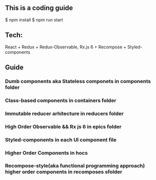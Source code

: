 ## This is a coding guide

$ npm install
$ npm run start

## Tech:

React + Redux + Redux-Observable, Rx.js 6 + Recompose + Styled-components


## Guide

### Dumb components aka Stateless componets in components folder

### Class-based components in containers folder

### Immutable reducer arhitecture in reducers folder

### High Order Observable && Rx js 6 in epics folder

### Styled-components in each UI component file

### Higher Order Components in hocs

### Recompose-style(aka functional programming approach) higher order components in recomposes sfolder

